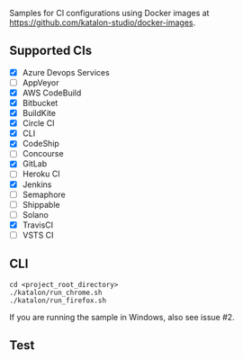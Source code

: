 Samples for CI configurations using Docker images at https://github.com/katalon-studio/docker-images.

## Supported CIs

- [x] Azure Devops Services
- [ ] AppVeyor
- [x] AWS CodeBuild
- [x] Bitbucket
- [x] BuildKite
- [x] Circle CI
- [x] CLI
- [x] CodeShip
- [ ] Concourse
- [x] GitLab
- [ ] Heroku CI
- [x] Jenkins
- [ ] Semaphore
- [ ] Shippable
- [ ] Solano
- [x] TravisCI
- [ ] VSTS CI

## CLI

    cd <project_root_directory>
    ./katalon/run_chrome.sh
    ./katalon/run_firefox.sh
    
If you are running the sample in Windows, also see issue #2.

## Test